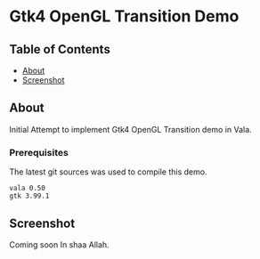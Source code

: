 # Gtk4 OpenGL Transition Demo

## Table of Contents

- [About](#about)
- [Screenshot](#screenshot)

## About <a name = "about"></a>

Initial Attempt to implement Gtk4 OpenGL Transition demo in Vala.

### Prerequisites

The latest git sources was used to compile this demo.

```
vala 0.50
gtk 3.99.1
```

## Screenshot <a name = "screenshot"></a>

Coming soon In shaa Allah.
